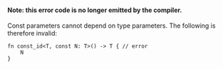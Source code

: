 #### Note: this error code is no longer emitted by the compiler.

Const parameters cannot depend on type parameters.
The following is therefore invalid:

```compile_fail,E0770
fn const_id<T, const N: T>() -> T { // error
    N
}
```
